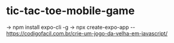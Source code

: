 # tic-tac-toe-mobile-game

-> npm install expo-cli -g
-> npx create-expo-app --
https://codigofacil.com.br/crie-um-jogo-da-velha-em-javascript/